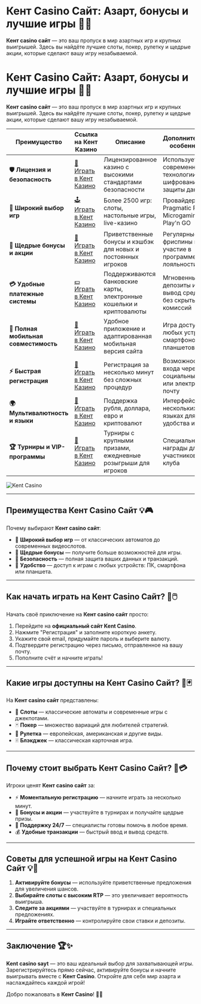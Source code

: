 # Кент Casino Сайт: Азарт, бонусы и лучшие игры 🎰✨

**Кент casino сайт** — это ваш пропуск в мир азартных игр и крупных выигрышей. Здесь вы найдёте лучшие слоты, покер, рулетку и щедрые акции, которые сделают вашу игру незабываемой.

# Кент Casino Сайт: Азарт, бонусы и лучшие игры 🎰✨

**Кент casino сайт** — это ваш пропуск в мир азартных игр и крупных выигрышей. Здесь вы найдёте лучшие слоты, покер, рулетку и щедрые акции, которые сделают вашу игру незабываемой.

| **Преимущество**                      | **Ссылка на Кент Казино**                  | **Описание**                                       | **Дополнительные особенности**                     |
|----------------------------------------|--------------------------------------------|--------------------------------------------------|--------------------------------------------------|
| **🛡️ Лицензия и безопасность**         | [🔗 Играть в Кент Казино](https://brandplay.link/Fv2WP3js) | Лицензированное казино с высокими стандартами безопасности | Использует современные технологии шифрования для защиты данных |
| **🎲 Широкий выбор игр**               | [🕹️ Играть в Кент Казино](https://brandplay.link/Fv2WP3js) | Более 2500 игр: слоты, настольные игры, live-казино | Провайдеры: Pragmatic Play, Microgaming, Play'n GO |
| **💎 Щедрые бонусы и акции**           | [🎁 Играть в Кент Казино](https://brandplay.link/Fv2WP3js) | Приветственные бонусы и кэшбэк для новых и постоянных игроков | Регулярные фриспины и участие в программе лояльности |
| **💳 Удобные платежные системы**       | [💵 Играть в Кент Казино](https://brandplay.link/Fv2WP3js) | Поддерживаются банковские карты, электронные кошельки и криптовалюты | Мгновенные депозиты и вывод средств без скрытых комиссий |
| **📱 Полная мобильная совместимость**  | [📲 Играть в Кент Казино](https://brandplay.link/Fv2WP3js) | Удобное приложение и адаптированная мобильная версия сайта | Игра доступна с любых устройств: смартфонов и планшетов |
| **⚡ Быстрая регистрация**             | [🔑 Играть в Кент Казино](https://brandplay.link/Fv2WP3js) | Регистрация за несколько минут без сложных процедур | Возможность входа через социальные сети или электронную почту |
| **🌍 Мультивалютность и языки**        | [💱 Играть в Кент Казино](https://brandplay.link/Fv2WP3js) | Поддержка рубля, доллара, евро и криптовалют | Интерфейс на нескольких языках для удобства игроков |
| **🏆 Турниры и VIP-программы**         | [🥇 Играть в Кент Казино](https://brandplay.link/Fv2WP3js) | Турниры с крупными призами, ежедневные розыгрыши для игроков | Специальные награды для участников VIP-клуба |

![Kent Casino](https://static25.tgcnt.ru/posts/_0/c5/c533e6093603a60e793850651a52cd34.jpg)

---

## Преимущества Кент Casino Сайт 💡🎮

Почему выбирают **Кент casino сайт**:

- 🎰 **Широкий выбор игр** — от классических автоматов до современных видеослотов.
- 🎁 **Щедрые бонусы** — получите больше возможностей для игры.
- 🔐 **Безопасность** — полная защита ваших данных и транзакций.
- 📱 **Удобство** — доступ к играм с любых устройств: ПК, смартфона или планшета.

---

## Как начать играть на Кент Casino Сайт? 🚀🖱️

Начать своё приключение на **Кент casino сайт** просто:

1. Перейдите на **официальный сайт Kent Casino**.
2. Нажмите "Регистрация" и заполните короткую анкету.
3. Укажите свой email, придумайте пароль и выберите валюту.
4. Подтвердите регистрацию через письмо, отправленное на вашу почту.
5. Пополните счёт и начните играть!

---

## Какие игры доступны на Кент Casino Сайт? 🎡🃏

На **Кент casino сайт** представлены:

- 🎰 **Слоты** — классические автоматы и современные игры с джекпотами.
- 🃏 **Покер** — множество вариаций для любителей стратегий.
- 🎡 **Рулетка** — европейская, американская и другие виды.
- 🃠 **Блэкджек** — классическая карточная игра.

---

## Почему стоит выбрать Кент Casino Сайт? 🌟💳

Игроки ценят **Кент casino сайт** за:

- ⚡ **Моментальную регистрацию** — начните играть за несколько минут.
- 🎀 **Бонусы и акции** — участвуйте в турнирах и получайте щедрые призы.
- 💬 **Поддержку 24/7** — специалисты готовы помочь в любое время.
- 💰 **Удобные транзакции** — быстрый ввод и вывод средств.

---

## Советы для успешной игры на Кент Casino Сайт 💡🎯

1. **Активируйте бонусы** — используйте приветственные предложения для увеличения шансов.
2. **Выбирайте слоты с высоким RTP** — это увеличивает вероятность выигрыша.
3. **Следите за акциями** — участвуйте в турнирах и специальных предложениях.
4. **Играйте ответственно** — контролируйте свои ставки и депозиты.

---

## Заключение 🏆✨

**Kent casino sayt** — это ваш идеальный выбор для захватывающей игры. Зарегистрируйтесь прямо сейчас, активируйте бонусы и начните выигрывать вместе с **Кент Casino**. Откройте для себя мир азарта и наслаждайтесь каждой игрой!

Добро пожаловать в **Кент Casino**! 🎰✨
